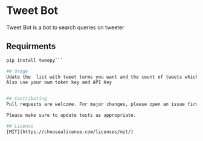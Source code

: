 # Tweet Bot

Tweet Bot is a bot to search queries on tweeter 

## Requirments

```bash
pip install tweepy```

## Usage
Udate the  list with tweet terms you want and the count of tweets which suits your need.
Also use your owm token key and API Key


## Contributing
Pull requests are welcome. For major changes, please open an issue first to discuss what you would like to change.

Please make sure to update tests as appropriate.

## License
[MIT](https://choosealicense.com/licenses/mit/)
